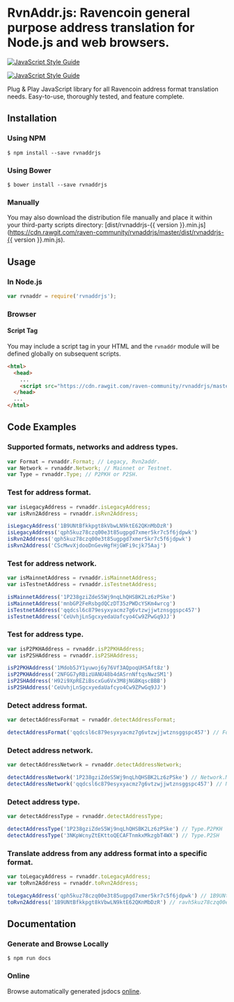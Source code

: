 # RvnAddr.js: Ravencoin general purpose address translation for Node.js and web browsers.

[![JavaScript Style Guide](https://img.shields.io/badge/code_style-standard-brightgreen.svg)](https://standardjs.com)

[![JavaScript Style Guide](https://cdn.rawgit.com/feross/standard/master/badge.svg)](https://github.com/feross/standard)

Plug & Play JavaScript library for all Ravencoin address format translation needs. Easy-to-use, thoroughly tested, and feature complete.

## Installation

### Using NPM

```bsh
$ npm install --save rvnaddrjs
```

### Using Bower

```bsh
$ bower install --save rvnaddrjs
```

### Manually

You may also download the distribution file manually and place it within your third-party scripts directory: [dist/rvnaddrjs-{{ version }}.min.js](https://cdn.rawgit.com/raven-community/rvnaddrjs/master/dist/rvnaddrjs-{{ version }}.min.js).

## Usage

### In Node.js

```javascript
var rvnaddr = require('rvnaddrjs');
```

### Browser

#### Script Tag

You may include a script tag in your HTML and the `rvnaddr` module will be defined globally on subsequent scripts.

```html
<html>
  <head>
    ...
    <script src="https://cdn.rawgit.com/raven-community/rvnaddrjs/master/dist/rvnaddrjs-{{ version }}.min.js"></script>
  </head>
  ...
</html>
```

## Code Examples

### Supported formats, networks and address types.
```javascript
var Format = rvnaddr.Format; // Legacy, Rvn2addr.
var Network = rvnaddr.Network; // Mainnet or Testnet.
var Type = rvnaddr.Type; // P2PKH or P2SH.
```

### Test for address format.
```javascript
var isLegacyAddress = rvnaddr.isLegacyAddress;
var isRvn2Address = rvnaddr.isRvn2Address;

isLegacyAddress('1B9UNtBfkkpgt8kVbwLN9ktE62QKnMbDzR')
isLegacyAddress('qph5kuz78czq00e3t85ugpgd7xmer5kr7c5f6jdpwk')
isRvn2Address('qph5kuz78czq00e3t85ugpgd7xmer5kr7c5f6jdpwk')
isRvn2Address('CScMwvXjdooDnGevHgfHjGWFi9cjk75Aaj')
```

### Test for address network.
```javascript
var isMainnetAddress = rvnaddr.isMainnetAddress;
var isTestnetAddress = rvnaddr.isTestnetAddress;

isMainnetAddress('1P238gziZdeS5Wj9nqLhQHSBK2Lz6zPSke')
isMainnetAddress('mnbGP2FeRsbgdQCzDT35zPWDcYSKm4wrcg')
isTestnetAddress('qqdcsl6c879esyxyacmz7g6vtzwjjwtznsggspc457')
isTestnetAddress('CeUvhjLnSgcxyedaUafcyo4Cw9ZPwGq9JJ')
```

### Test for address type.
```javascript
var isP2PKHAddress = rvnaddr.isP2PKHAddress;
var isP2SHAddress = rvnaddr.isP2SHAddress;

isP2PKHAddress('1Mdob5JY1yuwoj6y76Vf3AQpoqUH5Aft8z')
isP2PKHAddress('2NFGG7yRBizUANU48b4dASrnNftqsNwzSM1')
isP2SHAddress('H92i9XpREZiBscxGu6Vx3M8jNGBKqscBBB')
isP2SHAddress('CeUvhjLnSgcxyedaUafcyo4Cw9ZPwGq9JJ')
```

### Detect address format.
```javascript
var detectAddressFormat = rvnaddr.detectAddressFormat;

detectAddressFormat('qqdcsl6c879esyxyacmz7g6vtzwjjwtznsggspc457') // Format.Rvn2addr
```

### Detect address network.
```javascript
var detectAddressNetwork = rvnaddr.detectAddressNetwork;

detectAddressNetwork('1P238gziZdeS5Wj9nqLhQHSBK2Lz6zPSke') // Network.Mainnet
detectAddressNetwork('qqdcsl6c879esyxyacmz7g6vtzwjjwtznsggspc457') // Network.Testnet
```

### Detect address type.
```javascript
var detectAddressType = rvnaddr.detectAddressType;

detectAddressType('1P238gziZdeS5Wj9nqLhQHSBK2Lz6zPSke') // Type.P2PKH
detectAddressType('3NKpWcnyZtEKttoQECAFTnmkxMkzgbT4WX') // Type.P2SH
```

### Translate address from any address format into a specific format.
```javascript
var toLegacyAddress = rvnaddr.toLegacyAddress;
var toRvn2Address = rvnaddr.toRvn2Address;

toLegacyAddress('qph5kuz78czq00e3t85ugpgd7xmer5kr7c5f6jdpwk') // 1B9UNtBfkkpgt8kVbwLN9ktE62QKnMbDzR
toRvn2Address('1B9UNtBfkkpgt8kVbwLN9ktE62QKnMbDzR') // ravh5kuz78czq00e3t85ugpgd7xmer5kr7c5f6jdpwk
```

## Documentation

### Generate and Browse Locally

```bsh
$ npm run docs
```

### Online

Browse automatically generated jsdocs [online](https://cdn.rawgit.com/raven-community/rvnaddrjs/master/jsdoc/index.html).
